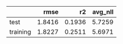 |          |   rmse |     r2 |   avg_nll |
|:---------|-------:|-------:|----------:|
| test     | 1.8416 | 0.1936 |    5.7259 |
| training | 1.8227 | 0.2511 |    5.6971 |